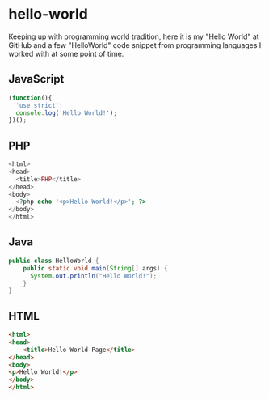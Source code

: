 # hello-world
Keeping up with programming world tradition, here it is my "Hello World" at GitHub and a few "HelloWorld" code snippet from programming languages I worked with at some point of time.

## JavaScript
```JavaScript
(function(){
  'use strict';
  console.log('Hello World!');
})();
```

## PHP
```php
<html>
<head>
  <title>PHP</title>
</head>
<body>
  <?php echo '<p>Hello World!</p>'; ?> 
</body>
</html>
```

## Java
```java
public class HelloWorld {
    public static void main(String[] args) {
      System.out.println("Hello World!");
    }
}
```

## HTML
```html
<html>
<head>
    <title>Hello World Page</title>
</head>
<body>
<p>Hello World!</p>
</body>
</html>
```
